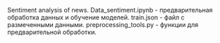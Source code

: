 Sentiment analysis of news.
Data_sentiment.ipynb - предварительная обработка данных и обучение моделей.
train.json - файл с размеченными данными.
preprocessing_tools.py - функции для предварительной обработки.
